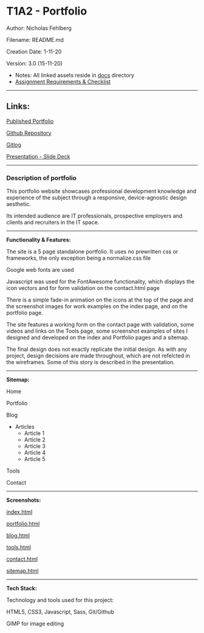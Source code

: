 # T1A2 - Portfolio

Author: Nicholas Fehlberg

Filename: README.md

Creation Date: 1-11-20

Version: 3.0 (15-11-20)
 - Notes: All linked assets reside in [docs](./docs/) directory
 - [Assignment Requirements & Checklist](./docs/requirements.md)

---
## Links: 

[Published Portfolio](https://glenfish.github.io/portfolio/src/)

[Github Repository](https://github.com/glenfish/portfolio)

[Gitlog](https://github.com/glenfish/portfolio/blob/main/gitlog.txt)

[Presentation - Slide Deck](https://docs.google.com/presentation/d/106DiWNbjGE897nhZEF6t2Tuml1M-7lqkEl3arGyxkJM/edit?usp=sharing)

---

### Description of portfolio

This portfolio website showcases professional development knowledge and experience of the subject through a responsive, device-agnostic design aesthetic. 

Its intended audience are IT professionals, prospective employers and clients and recruiters in the IT space. 

---

__Functionality & Features:__

The site is a 5 page standalone portfolio. It uses no prewritten css or frameworks, the only exception being a normalize.css file

Google web fonts are used

Javascript was used for the FontAwesome functionality, which displays the icon vectors and for form validation on the contact.html page

There is a simple fade-in animation on the icons at the top of the page and the screenshot images for work examples on the index page, and on the portfolio page. 

The site features a working form on the contact page with validation, some videos and links on the Tools page, some screenshot examples of sites I designed and developed on the index and Portfolio pages and a sitemap.

The final design does not exactly replicate the initial design. As with any project, design decisions are made throughout, which are not refelcted in the wireframes. Some of this story is described in the presentation.

---

__Sitemap:__

Home

Portfolio

Blog

- Articles
    - Article 1
    - Article 2
    - Article 3
    - Article 4
    - Article 5



Tools

Contact

---

__Screenshots:__

[index.html](https://github.com/glenfish/portfolio/blob/main/docs/site-screenshots/index.png)

[portfolio.html](https://github.com/glenfish/portfolio/blob/main/docs/site-screenshots/portfolio.png)

[blog.html](https://github.com/glenfish/portfolio/blob/main/docs/site-screenshots/blog.png)

[tools.html](https://github.com/glenfish/portfolio/blob/main/docs/site-screenshots/tools.png)

[contact.html](https://github.com/glenfish/portfolio/blob/main/docs/site-screenshots/contact.png)

[sitemap.html](https://github.com/glenfish/portfolio/blob/main/docs/site-screenshots/sitemap.png)

---

__Tech Stack:__

Technology and tools used for this project:

HTML5, CSS3, Javascript, Sass, Git/Github

GIMP for image editing

